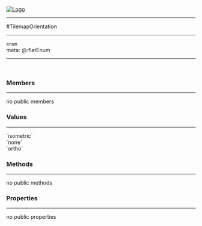
[![Logo](../../../images/logo.png)](../../../api/index.html)

---



#TilemapOrientation



---

`enum`
<span class="meta">
<br/>meta: @:flatEnum
</span>


---

&nbsp;
&nbsp;

<h3>Members</h3> <hr/>no public members<h3>Values</h3> <hr/><span class="member signature apipage">`isometric`<br/> </span>
        <span class="small_desc_flat"></span><span class="member signature apipage">`none`<br/> </span>
        <span class="small_desc_flat"></span><span class="member signature apipage">`ortho`<br/> </span>
        <span class="small_desc_flat"></span>

<h3>Methods</h3> <hr/>no public methods

<h3>Properties</h3> <hr/>no public properties

&nbsp;
&nbsp;
&nbsp;